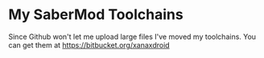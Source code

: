 # My SaberMod Toolchains
Since Github won't let me upload large files I've moved my toolchains.
You can get them at https://bitbucket.org/xanaxdroid
